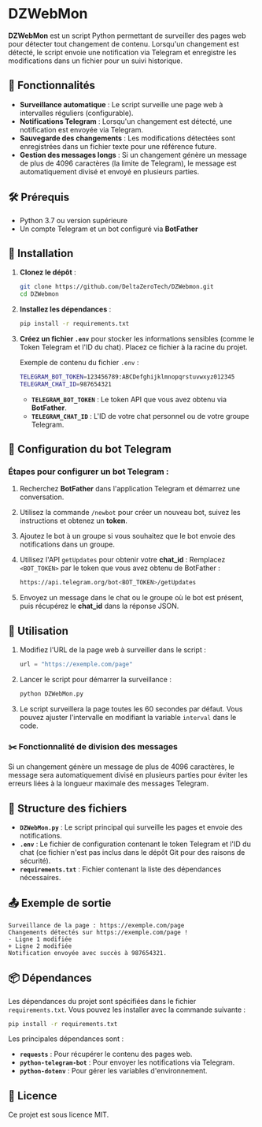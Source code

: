 # DZWebMon

**DZWebMon** est un script Python permettant de surveiller des pages web pour détecter tout changement de contenu. Lorsqu'un changement est détecté, le script envoie une notification via Telegram et enregistre les modifications dans un fichier pour un suivi historique.

## 🚀 Fonctionnalités

- **Surveillance automatique** : Le script surveille une page web à intervalles réguliers (configurable).
- **Notifications Telegram** : Lorsqu'un changement est détecté, une notification est envoyée via Telegram.
- **Sauvegarde des changements** : Les modifications détectées sont enregistrées dans un fichier texte pour une référence future.
- **Gestion des messages longs** : Si un changement génère un message de plus de 4096 caractères (la limite de Telegram), le message est automatiquement divisé et envoyé en plusieurs parties.

## 🛠️ Prérequis

- Python 3.7 ou version supérieure
- Un compte Telegram et un bot configuré via **BotFather**

## 🛑 Installation

1. **Clonez le dépôt** :

   ```bash
   git clone https://github.com/DeltaZeroTech/DZWebmon.git
   cd DZWebmon
   ```

2. **Installez les dépendances** :

   ```bash
   pip install -r requirements.txt
   ```

3. **Créez un fichier `.env`** pour stocker les informations sensibles (comme le Token Telegram et l'ID du chat). Placez ce fichier à la racine du projet.

   Exemple de contenu du fichier `.env` :

   ```bash
   TELEGRAM_BOT_TOKEN=123456789:ABCDefghijklmnopqrstuvwxyz012345
   TELEGRAM_CHAT_ID=987654321
   ```

   - **`TELEGRAM_BOT_TOKEN`** : Le token API que vous avez obtenu via **BotFather**.
   - **`TELEGRAM_CHAT_ID`** : L'ID de votre chat personnel ou de votre groupe Telegram.

## 📲 Configuration du bot Telegram

### Étapes pour configurer un bot Telegram :

1. Recherchez **BotFather** dans l'application Telegram et démarrez une conversation.
2. Utilisez la commande `/newbot` pour créer un nouveau bot, suivez les instructions et obtenez un **token**.
3. Ajoutez le bot à un groupe si vous souhaitez que le bot envoie des notifications dans un groupe.
4. Utilisez l'API `getUpdates` pour obtenir votre **chat_id** :
   Remplacez `<BOT_TOKEN>` par le token que vous avez obtenu de BotFather :

   ```bash
   https://api.telegram.org/bot<BOT_TOKEN>/getUpdates
   ```

5. Envoyez un message dans le chat ou le groupe où le bot est présent, puis récupérez le **chat_id** dans la réponse JSON.

## 🚀 Utilisation

1. Modifiez l'URL de la page web à surveiller dans le script :

   ```python
   url = "https://exemple.com/page"
   ```

2. Lancer le script pour démarrer la surveillance :

   ```bash
   python DZWebMon.py
   ```

3. Le script surveillera la page toutes les 60 secondes par défaut. Vous pouvez ajuster l'intervalle en modifiant la variable `interval` dans le code.

### ✂️ Fonctionnalité de division des messages

Si un changement génère un message de plus de 4096 caractères, le message sera automatiquement divisé en plusieurs parties pour éviter les erreurs liées à la longueur maximale des messages Telegram.

## 📁 Structure des fichiers

- **`DZWebMon.py`** : Le script principal qui surveille les pages et envoie des notifications.
- **`.env`** : Le fichier de configuration contenant le token Telegram et l'ID du chat (ce fichier n'est pas inclus dans le dépôt Git pour des raisons de sécurité).
- **`requirements.txt`** : Fichier contenant la liste des dépendances nécessaires.

## 📤 Exemple de sortie

```
Surveillance de la page : https://exemple.com/page
Changements détectés sur https://exemple.com/page !
- Ligne 1 modifiée
+ Ligne 2 modifiée
Notification envoyée avec succès à 987654321.
```

## 📦 Dépendances

Les dépendances du projet sont spécifiées dans le fichier `requirements.txt`. Vous pouvez les installer avec la commande suivante :

```bash
pip install -r requirements.txt
```

Les principales dépendances sont :

- **`requests`** : Pour récupérer le contenu des pages web.
- **`python-telegram-bot`** : Pour envoyer les notifications via Telegram.
- **`python-dotenv`** : Pour gérer les variables d'environnement.

## 📜 Licence

Ce projet est sous licence MIT.
